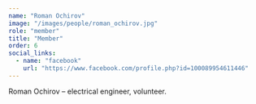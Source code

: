 ```yaml
---
name: "Roman Ochirov"
image: "/images/people/roman_ochirov.jpg"
role: "member"
title: "Member"
order: 6
social_links:
  - name: "facebook"
    url: "https://www.facebook.com/profile.php?id=100089954611446"
---
```

Roman Ochirov – electrical engineer, volunteer.